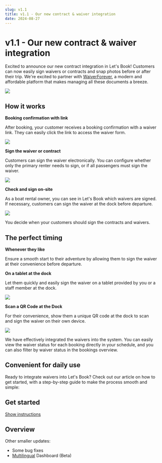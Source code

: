 ```yaml
---
slug: v1.1
title: v1.1 - Our new contract & waiver integration
date: 2024-08-27
---
```


# v1.1 - Our new contract & waiver integration

Excited to announce our new contract integration in Let's Book! Customers can now easily sign waivers or contracts and snap photos before or after their trip. We're excited to partner with [WaiverForever](https://www.waiverforever.com/), a modern and affordable platform that makes managing all these documents a breeze.

![](./images/v1.1.waivers_documents_sign_rental.png)

## How it works

**Booking confirmation with link**

After booking, your customer receives a booking confirmation with a waiver link. They can easily click the link to access the waiver form.

![](./images/v1.1.click_link.png)

**Sign the waiver or contract**

Customers can sign the waiver electronically. You can configure whether only the primary renter needs to sign, or if all passengers must sign the waiver.

![](./images/v1.1.sign_the_waiver_contract.png)

**Check and sign on-site**

As a boat rental owner, you can see in Let's Book which waivers are signed. If necessary, customers can sign the waiver at the dock before departure.

![](./images/v1.1.sign_waiver_mobile.jpg)

You decide when your customers should sign the contracts and waivers.

## The perfect timing

**Whenever they like**

Ensure a smooth start to their adventure by allowing them to sign the waiver at their convenience before departure.

**On a tablet at the dock**

Let them quickly and easily sign the waiver on a tablet provided by you or a staff member at the dock.

![](./images/v1.1.sign_tablet_waiver.jpg)

**Scan a QR Code at the Dock**

For their convenience, show them a unique QR code at the dock to scan and sign the waiver on their own device.

![](./images/v1.1.sign_qr_waiver_dock_boatrental.jpg)

We have effectively integrated the waivers into the system. You can easily view the waiver status for each booking directly in your schedule, and you can also filter by waiver status in the bookings overview.

## Convenient for daily use

Ready to integrate waivers into Let's Book? Check out our article on how to get started, with a step-by-step guide to make the process smooth and simple:

## Get started

[Show instructions](https://support.letsbook.app/article/144-documents-waivers-and-contracts)

## Overview

Other smaller updates:

- Some bug fixes
- [Multilingual](https://dashboard.letsbook.app/account/profile) Dashboard (Beta)